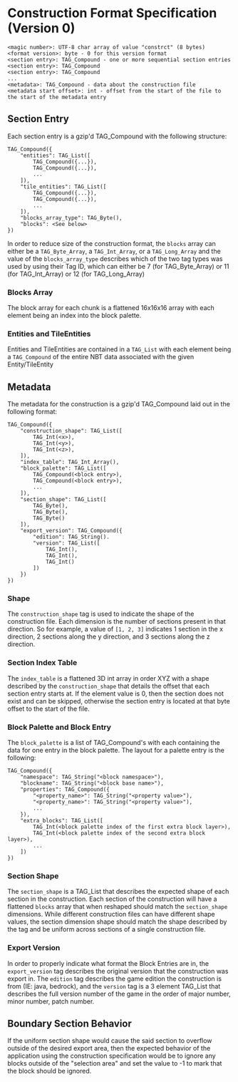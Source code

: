 # Construction Format Specification (Version 0)

    <magic number>: UTF-8 char array of value "constrct" (8 bytes)
    <format version>: byte - 0 for this version format
    <section entry>: TAG_Compound - one or more sequential section entries
    <section entry>: TAG_Compound
    <section entry>: TAG_Compound
    ...
    <metadata>: TAG_Compound - data about the construction file
    <metadata start offset>: int - offset from the start of the file to the start of the metadata entry

## Section Entry
Each section entry is a gzip'd TAG_Compound with the following structure:

    TAG_Compound({
        "entities": TAG_List([
            TAG_Compound({...}),
            TAG_Compound({...}),
            ...
        ]),
        "tile_entities": TAG_List([
            TAG_Compound({...}),
            TAG_Compound({...}),
            ...
        ]),
        "blocks_array_type": TAG_Byte(),
        "blocks": <See below>
    })

In order to reduce size of the construction format, the `blocks` array can either be a `TAG_Byte_Array`, a `TAG_Int_Array`,
or a `TAG_Long_Array` and the value of the `blocks_array_type` describes which of the two tag types was used by using their 
Tag ID, which can either be  7 (for TAG_Byte_Array) or 11 (for TAG_Int_Array) or 12 (for TAG_Long_Array)

### Blocks Array
The block array for each chunk is a flattened 16x16x16 array with each element being an index into the block palette.

### Entities and TileEntities
Entities and TileEntities are contained in a `TAG_List` with each element being a `TAG_Compound` of the entire NBT data associated with the given Entity/TileEntity

## Metadata
The metadata for the construction is a gzip'd TAG_Compound laid out in the following format:

    TAG_Compound({
        "construction_shape": TAG_List([
            TAG_Int(<x>),
            TAG_Int(<y>),
            TAG_Int(<z>),
        ]),
        "index_table": TAG_Int_Array(),
        "block_palette": TAG_List([
            TAG_Compound(<block entry>),
            TAG_Compound(<block entry>),
            ...
        ]),
        "section_shape": TAG_List([
            TAG_Byte(),
            TAG_Byte(),
            TAG_Byte()
        ]),
        "export_version": TAG_Compound({
            "edition": TAG_String().
            "version": TAG_List([
                TAG_Int(),
                TAG_Int(),
                TAG_Int()
            ])
        })
    })
    
### Shape
The `construction_shape` tag is used to indicate the shape of the construction file. Each dimension is the number of 
sections present in that direction. So for example, a value of `[1, 2, 3]` indicates 1 section in the x direction, 2 
sections along the y direction, and 3 sections along the z direction.

### Section Index Table
The `index_table` is a flattened 3D int array in order XYZ with a shape described by the `construction_shape` that details
the offset that each section entry starts at. If the element value is 0, then the section does not exist and can be 
skipped, otherwise the section entry is located at that byte offset to the start of the file.

### Block Palette and Block Entry
The `block_palette` is a list of TAG_Compound's with each containing the data for one entry in the block palette. 
The layout for a palette entry is the following:

    TAG_Compound({
        "namespace": TAG_String("<block namespace>"),
        "blockname": TAG_String("<block base name>"),
        "properties": TAG_Compound({
            "<property_name>": TAG_String("<property value>"),
            "<property_name>": TAG_String("<property value>"),
            ...
        }),
        "extra_blocks": TAG_List([
            TAG_Int(<block palette index of the first extra block layer>),
            TAG_Int(<block palette index of the second extra block layer>),
            ...
        ])
    })

### Section Shape
The `section_shape` is a TAG_List that describes the expected shape of each section in the construction. Each
section of the construction will have a flattened `blocks` array that when reshaped should match the `section_shape`
dimensions. While different construction files can have different shape values, the section dimension shape should match
the shape described by the tag and be uniform across sections of a single construction file. 

### Export Version
In order to properly indicate what format the Block Entries are in, the `export_version` tag describes the original 
version that the construction was export in. The `edition` tag describes the game edition the construction is from 
(IE: java, bedrock), and the `version` tag is a 3 element TAG_List that describes the full version number of the game in
the order of major number, minor number, patch number.

## Boundary Section Behavior
If the uniform section shape would cause the said section to overflow outside of the desired export area, then the 
expected behavior of the application using the construction specification would be to ignore any blocks outside of the
"selection area" and set the value to -1 to mark that the block should be ignored.